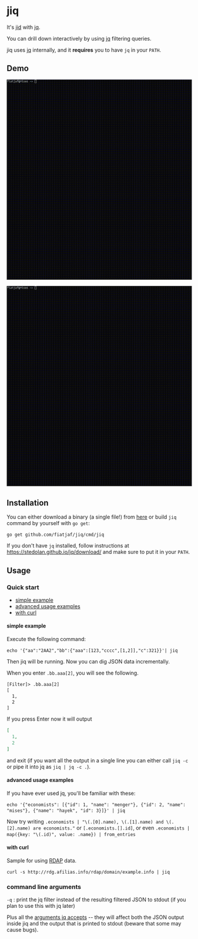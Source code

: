 # jiq

It's [jid](https://github.com/simeji/jid) with [jq](https://stedolan.github.io/jq/).

You can drill down interactively by using [jq](https://stedolan.github.io/jq/) filtering queries.

jiq uses [jq](https://stedolan.github.io/jq/) internally, and it **requires** you to have `jq` in your `PATH`.

## Demo

![screencast-repo.gif](screencast-repo.gif)

![screencast-packagejson.gif](screencast-packagejson.gif)

## Installation

You can either download a binary (a single file!) from [here](https://gobuilder.me/github.com/fiatjaf/jiq/cmd/jiq) or build `jiq` command by yourself with `go get`:

```
go get github.com/fiatjaf/jiq/cmd/jiq
```

If you don't have `jq` installed, follow instructions at https://stedolan.github.io/jq/download/ and make sure to put it in your `PATH`.

## Usage

### Quick start

* [simple example](#simple-example)  
* [advanced usage examples](#advanced-usage-examples)
* [with curl](#with-curl)  

#### simple example

Execute the following command:

```
echo '{"aa":"2AA2","bb":{"aaa":[123,"cccc",[1,2]],"c":321}}'| jiq
```

Then jiq will be running. Now you can dig JSON data incrementally.

When you enter `.bb.aaa[2]`, you will see the following.

```
[Filter]> .bb.aaa[2]
[
  1,
  2
]
```

If you press Enter now it will output

```json
[
  1,
  2
]
```

and exit (if you want all the output in a single line you can either call `jiq -c` or pipe it into jq as `jiq | jq -c .`).

#### advanced usage examples

If you have ever used jq, you'll be familiar with these:

```
echo '{"economists": [{"id": 1, "name": "menger"}, {"id": 2, "name": "mises"}, {"name": "hayek", "id": 3}]}' | jiq
```

Now try writing `.economists | "\(.[0].name), \(.[1].name) and \(.[2].name) are economists."` or `[.economists.[].id]`, or even `.economists | map({key: "\(.id)", value: .name}) | from_entries`

#### with curl

Sample for using [RDAP](https://datatracker.ietf.org/wg/weirds/documents/) data.

```
curl -s http://rdg.afilias.info/rdap/domain/example.info | jiq
```

### command line arguments

`-q` : print the jq filter instead of the resulting filtered JSON to stdout (if you plan to use this with jq later)

Plus all the [arguments jq accepts](https://stedolan.github.io/jq/manual/#Invokingjq) -- they will affect both the JSON output inside jiq and the output that is printed to stdout (beware that some may cause bugs).
